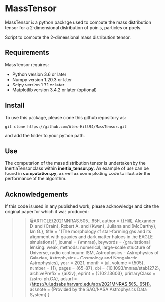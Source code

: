 # MassTensor

MassTensor is a python package used to compute the mass distribution tensor for a 2-dimensional distribution of points, particles or pixels.

Script to compute the 2-dimensional mass distribution tensor.

## Requirements

MassTensor requires:

* Python version 3.6 or later
* Numpy version 1.20.3 or later
* Scipy version 1.7.1 or later
* Matplotlib version 3.4.2 or later (optional)

## Install

To use this package, please clone this github repository as:

`git clone https://github.com/Alex-Hill94/MassTensor.git`

and add the folder to your python path. 

## Use

The computation of the mass distribution tensor is undertaken by the InertiaTensor class within **inertia_tensor.py**. An example of use can be found in **computation.py**, as well as some plotting code to illustrate the performance of the algorithm.

## Acknowledgements 

If this code is used in any published work, please acknowledge and cite the original paper for which it was produced:

>> @ARTICLE{2021MNRAS.505...65H,
       author = {{Hill}, Alexander D. and {Crain}, Robert A. and {Kwan}, Juliana and {McCarthy}, Ian G.},
        title = "{The morphology of star-forming gas and its alignment with galaxies and dark matter haloes in the EAGLE simulations}",
      journal = {\mnras},
     keywords = {gravitational lensing: weak, methods: numerical, large-scale structure of Universe, radio continuum: ISM, Astrophysics - Astrophysics of Galaxies, Astrophysics - Cosmology and Nongalactic Astrophysics},
         year = 2021,
        month = jul,
       volume = {505},
       number = {1},
        pages = {65-87},
          doi = {10.1093/mnras/stab1272},
archivePrefix = {arXiv},
       eprint = {2102.13603},
 primaryClass = {astro-ph.GA},
       adsurl = {https://ui.adsabs.harvard.edu/abs/2021MNRAS.505...65H},
      adsnote = {Provided by the SAO/NASA Astrophysics Data System}
}

